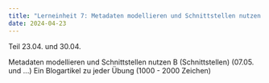 ```yaml
---
title: "Lerneinheit 7: Metadaten modellieren und Schnittstellen nutzen A (OpenRefine) (Teil 1/3)"
date: 2024-04-23
---
```


Teil 23.04. und 30.04.

Metadaten modellieren und Schnittstellen nutzen B (Schnittstellen) (07.05. und ...)
Ein Blogartikel zu jeder Übung (1000 - 2000 Zeichen)
